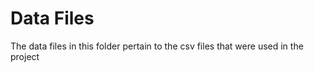 # Data Files

The data files in this folder pertain to the csv files that were used in the project 
